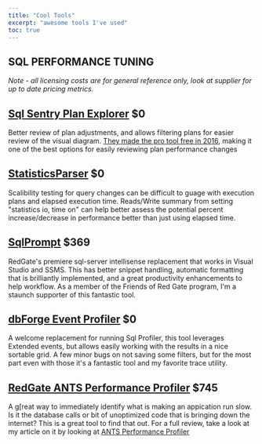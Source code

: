 ```yaml
---
title: "Cool Tools"
excerpt: "awesome tools I've used"
toc: true
---
```


## SQL PERFORMANCE TUNING

_Note - all licensing costs are for general reference only, look at supplier for up to date pricing metrics._

## [Sql Sentry Plan Explorer](https://www.sheldonhull.com/search?q=ants%20performance) $0

Better review of plan adjustments, and allows filtering plans for easier review of the visual diagram. [They made the pro tool free in 2016](http://bit.ly/2qphhW7), making it one of the best options for easily reviewing plan performance changes

## [StatisticsParser](http://bit.ly/2qp2U40) $0

Scalibility testing for query changes can be difficult to guage with execution plans and elapsed execution time. Reads/Write summary from setting "statistics io, time on" can help better assess the potential percent increase/decrease in performance better than just using elapsed time.

## [SqlPrompt](http://bit.ly/1QSfMUl) $369

RedGate's premiere sql-server intellisense replacement that works in Visual Studio and SSMS. This has better snippet handling, automatic formatting that is brilliantly implemented, and a great productivity enhancements to help workflow. As a member of the Friends of Red Gate program, I'm a staunch supporter of this fantastic tool.

## [dbForge Event Profiler](https://www.sheldonhull.com/search?q=ants%20performance) $0

A welcome replacement for running Sql Profiler, this tool leverages Extended events, but allows easily working with the results in a nice sortable grid. A few minor bugs on not saving some filters, but for the most part even with those it's a fantastic tool and my favorite trace utility.

## [RedGate ANTS Performance Profiler](http://bit.ly/2uN4gec) $745

A g[reat way to immediately identify what is making an appication run slow. Is it the database calls or bit of unoptimized code that is bringing down the internet? This is a great tool to find that out. For a full review, take a look at my article on it by looking at [ANTS Performance Profiler](https://www.sheldonhull.com/search?q=ants%20performance)